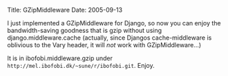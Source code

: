 Title: GZipMiddleware
Date: 2005-09-13

I just implemented a GZipMiddleware for Django,
so now you can enjoy the bandwidth-saving goodness
that is gzip without
using django.middleware.cache (actually, since
Djangos cache-middleware is oblivious to the Vary
header, it will _not_ work with GZipMiddleware...)

It is in ibofobi.middleware.gzip under
`http://mel.ibofobi.dk/~sune/r/ibofobi.git`. Enjoy.